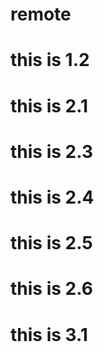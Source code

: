 # remote

# this is 1.2

# this is 2.1

# this is 2.3

# this is 2.4

# this is 2.5

# this is 2.6

# this is 3.1
